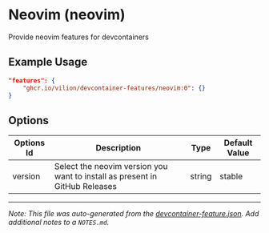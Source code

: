 
# Neovim (neovim)

Provide neovim features for devcontainers

## Example Usage

```json
"features": {
    "ghcr.io/vilion/devcontainer-features/neovim:0": {}
}
```

## Options

| Options Id | Description | Type | Default Value |
|-----|-----|-----|-----|
| version | Select the neovim version you want to install as present in GitHub Releases | string | stable |



---

_Note: This file was auto-generated from the [devcontainer-feature.json](https://github.com/vilion/devcontainer-features/blob/main/src/neovim/devcontainer-feature.json).  Add additional notes to a `NOTES.md`._
